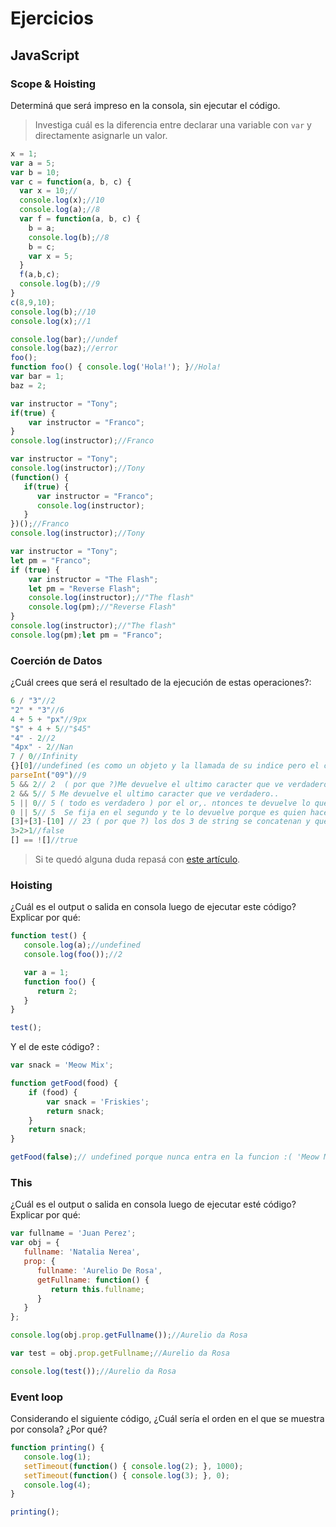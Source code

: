 
# Ejercicios

## JavaScript

### Scope & Hoisting

Determiná que será impreso en la consola, sin ejecutar el código.

> Investiga cuál es la diferencia entre declarar una variable con `var` y directamente asignarle un valor.

```javascript
x = 1;
var a = 5;
var b = 10;
var c = function(a, b, c) {
  var x = 10;//
  console.log(x);//10
  console.log(a);//8
  var f = function(a, b, c) {
    b = a;
    console.log(b);//8
    b = c;
    var x = 5;
  }
  f(a,b,c);
  console.log(b);//9
}
c(8,9,10);
console.log(b);//10
console.log(x);//1
```

```javascript
console.log(bar);//undef
console.log(baz);//error
foo();
function foo() { console.log('Hola!'); }//Hola!
var bar = 1;
baz = 2;
```

```javascript
var instructor = "Tony";
if(true) {
    var instructor = "Franco";
}
console.log(instructor);//Franco
```

```javascript
var instructor = "Tony";
console.log(instructor);//Tony
(function() {
   if(true) {
      var instructor = "Franco";
      console.log(instructor);
   }
})();//Franco
console.log(instructor);//Tony
```
```javascript
var instructor = "Tony";
let pm = "Franco";
if (true) {
    var instructor = "The Flash";
    let pm = "Reverse Flash";
    console.log(instructor);//"The flash"
    console.log(pm);//"Reverse Flash"
}
console.log(instructor);//"The flash"
console.log(pm);let pm = "Franco";
```
### Coerción de Datos

¿Cuál crees que será el resultado de la ejecución de estas operaciones?:

```javascript
6 / "3"//2
"2" * "3"//6
4 + 5 + "px"//9px
"$" + 4 + 5//"$45"
"4" - 2//2
"4px" - 2//Nan
7 / 0//Infinity
{}[0]//undefined (es como un objeto y la llamada de su indice pero el cero es undefined porque no hay prop con numerico)
parseInt("09")//9
5 && 2// 2  ( por que ?)Me devuelve el ultimo caracter que ve verdadero..
2 && 5// 5 Me devuelve el ultimo caracter que ve verdadero..
5 || 0// 5 ( todo es verdadero ) por el or,. ntonces te devuelve lo que hace q tu operador sea verdadero.
0 || 5// 5  Se fija en el segundo y te lo devuelve porque es quien hace que todo sea verdadero :)
[3]+[3]-[10] // 23 ( por que ?) los dos 3 de string se concatenan y queda "33" - 10... ahi pasa a numero..
3>2>1//false
[] == ![]//true
```

> Si te quedó alguna duda repasá con [este artículo](http://javascript.info/tutorial/object-conversion).


### Hoisting

¿Cuál es el output o salida en consola luego de ejecutar este código? Explicar por qué:

```javascript
function test() {
   console.log(a);//undefined
   console.log(foo());//2

   var a = 1;
   function foo() {
      return 2;
   }
}

test();
```

Y el de este código? :

```javascript
var snack = 'Meow Mix';

function getFood(food) {
    if (food) {
        var snack = 'Friskies';
        return snack;
    }
    return snack;
}

getFood(false);// undefined porque nunca entra en la funcion :( 'Meow Mix'( pero el js run no me muestra nada :( ni errores))
```


### This

¿Cuál es el output o salida en consola luego de ejecutar esté código? Explicar por qué:

```javascript
var fullname = 'Juan Perez';
var obj = {
   fullname: 'Natalia Nerea',
   prop: {
      fullname: 'Aurelio De Rosa',
      getFullname: function() {
         return this.fullname;
      }
   }
};

console.log(obj.prop.getFullname());//Aurelio da Rosa

var test = obj.prop.getFullname;//Aurelio da Rosa

console.log(test());//Aurelio da Rosa
```

### Event loop

Considerando el siguiente código, ¿Cuál sería el orden en el que se muestra por consola? ¿Por qué?

```javascript
function printing() {
   console.log(1);
   setTimeout(function() { console.log(2); }, 1000);
   setTimeout(function() { console.log(3); }, 0);
   console.log(4);
}

printing();
```
